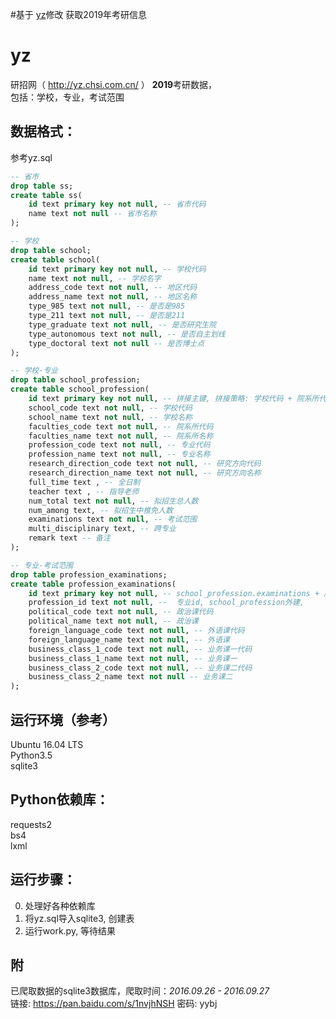 #基于 [yz](https://github.com/manesol/yz/)修改
获取2019年考研信息

# yz
研招网（ http://yz.chsi.com.cn/ ） **2019**考研数据，  
包括：学校，专业，考试范围

## 数据格式：
参考yz.sql
```sql
-- 省市
drop table ss;
create table ss(
    id text primary key not null, -- 省市代码
    name text not null -- 省市名称
);

-- 学校
drop table school;
create table school(
    id text primary key not null, -- 学校代码
    name text not null, -- 学校名字
    address_code text not null, -- 地区代码
    address_name text not null, -- 地区名称
    type_985 text not null, -- 是否是985
    type_211 text not null, -- 是否是211
    type_graduate text not null, -- 是否研究生院
    type_autonomous text not null, -- 是否自主划线
    type_doctoral text not null -- 是否博士点
);

-- 学校-专业
drop table school_profession;
create table school_profession(
    id text primary key not null, -- 拼接主键, 拼接策略: 学校代码 + 院系所代码 + 专业代码 + 研究方向代码
    school_code text not null, -- 学校代码
    school_name text not null, -- 学校名称
    faculties_code text not null, -- 院系所代码
    faculties_name text not null, -- 院系所名称
    profession_code text not null, -- 专业代码
    profession_name text not null, -- 专业名称
    research_direction_code text not null, -- 研究方向代码
    research_direction_name text not null, -- 研究方向名称
    full_time text , -- 全日制
    teacher text , -- 指导老师
    num_total text not null, -- 拟招生总人数
    num_among text, -- 拟招生中推免人数
    examinations text not null, -- 考试范围
    multi_disciplinary text, -- 跨专业
    remark text -- 备注
);

-- 专业-考试范围
drop table profession_examinations;
create table profession_examinations(
    id text primary key not null, -- school_profession.examinations + 序号
    profession_id text not null, --  专业id, school_profession外建,
    political_code text not null, -- 政治课代码
    political_name text not null, -- 政治课
    foreign_language_code text not null, -- 外语课代码
    foreign_language_name text not null, -- 外语课
    business_class_1_code text not null, -- 业务课一代码
    business_class_1_name text not null, -- 业务课一
    business_class_2_code text not null, -- 业务课二代码
    business_class_2_name text not null -- 业务课二
);
```


## 运行环境（参考） 
Ubuntu 16.04 LTS  
Python3.5  
sqlite3

## Python依赖库：  
requests2  
bs4  
lxml  

## 运行步骤：
0. 处理好各种依赖库
1. 将yz.sql导入sqlite3, 创建表
2. 运行work.py, 等待结果

## 附
已爬取数据的sqlite3数据库，爬取时间：*2016.09.26 - 2016.09.27*   
链接: https://pan.baidu.com/s/1nvjhNSH 密码: yybj
